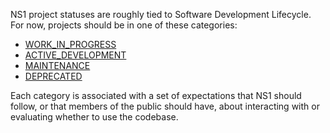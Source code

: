 NS1 project statuses are roughly tied to Software Development Lifecycle. For
now, projects should be in one of these categories:

* [WORK_IN_PROGRESS](WORK_IN_PROGRESS.md)
* [ACTIVE_DEVELOPMENT](ACTIVE_DEVELOPMENT.md)
* [MAINTENANCE](MAINTENANCE.md)
* [DEPRECATED](DEPRECATED.md)

Each category is associated with a set of expectations that NS1 should follow,
or that members of the public should have, about interacting with or
evaluating whether to use the codebase.
